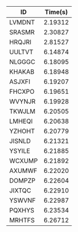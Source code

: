 |ID|Time(s)|
|-|-|
|LVMDNT|2.19312|
|SRASMR|2.30827|
|HRQJRI|2.81527|
|UULTVT|6.14874|
|NLGGGC|6.18095|
|KHAKAB|6.18948|
|ASJXFI|6.19207|
|FHCXPO|6.19651|
|WVYNJR|6.19928|
|TKWJLM|6.20505|
|LMHEQI|6.20638|
|YZHOHT|6.20779|
|JISNLD|6.21321|
|YSYILE|6.21885|
|WCXUMP|6.21892|
|AXUMWF|6.22020|
|DOMPZP|6.22604|
|JIXTQC|6.22910|
|YSWVNF|6.22987|
|PQXHYS|6.23534|
|MRHTFS|6.26712|
